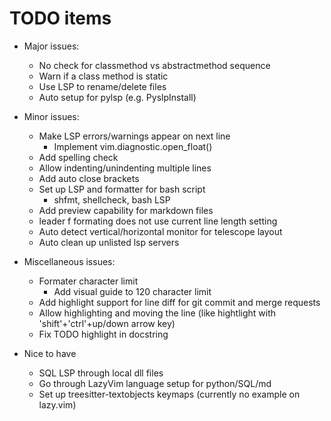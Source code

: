 # TODO items

- Major issues:

  - No check for classmethod vs abstractmethod sequence
  - Warn if a class method is static
  - Use LSP to rename/delete files
  - Auto setup for pylsp (e.g. PyslpInstall)

- Minor issues:

  - Make LSP errors/warnings appear on next line
    - Implement vim.diagnostic.open_float()
  - Add spelling check
  - Allow indenting/unindenting multiple lines
  - Add auto close brackets
  - Set up LSP and formatter for bash script
    - shfmt, shellcheck, bash LSP
  - Add preview capability for markdown files
  - leader f formating does not use current line length setting
  - Auto detect vertical/horizontal monitor for telescope layout
  - Auto clean up unlisted lsp servers

- Miscellaneous issues:

  - Formater character limit
    - Add visual guide to 120 character limit
  - Add highlight support for line diff for git commit and merge requests
  - Allow highlighting and moving the line
    (like hightlight with 'shift'+'ctrl'+up/down arrow key)
  - Fix TODO highlight in docstring

- Nice to have
  - SQL LSP through local dll files
  - Go through LazyVim language setup for python/SQL/md
  - Set up treesitter-textobjects keymaps (currently no example on lazy.vim)
